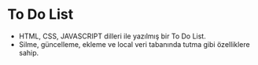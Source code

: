 # To Do List
- HTML, CSS, JAVASCRIPT dilleri ile yazılmış bir To Do List.
- Silme, güncelleme, ekleme ve local veri tabanında tutma gibi özelliklere sahip.
